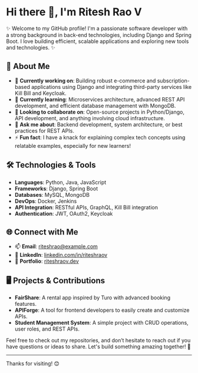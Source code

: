 # Hi there 👋, I'm Ritesh Rao V

✨ Welcome to my GitHub profile! I'm a passionate software developer with a strong background in back-end technologies, including Django and Spring Boot. I love building efficient, scalable applications and exploring new tools and technologies. ✨

## 🚀 About Me

- 🔭 **Currently working on**: Building robust e-commerce and subscription-based applications using Django and integrating third-party services like Kill Bill and Keycloak.
- 🌱 **Currently learning**: Microservices architecture, advanced REST API development, and efficient database management with MongoDB.
- 👯 **Looking to collaborate on**: Open-source projects in Python/Django, API development, and anything involving cloud infrastructure.
- 💬 **Ask me about**: Backend development, system architecture, or best practices for REST APIs.
- ⚡ **Fun fact**: I have a knack for explaining complex tech concepts using relatable examples, especially for new learners!

## 🛠️ Technologies & Tools

- **Languages**: Python, Java, JavaScript
- **Frameworks**: Django, Spring Boot
- **Databases**: MySQL, MongoDB
- **DevOps**: Docker, Jenkins
- **API Integration**: RESTful APIs, GraphQL, Kill Bill integration
- **Authentication**: JWT, OAuth2, Keycloak

## 🌐 Connect with Me

- 📫 **Email**: riteshrao@example.com
- 💼 **LinkedIn**: [linkedin.com/in/riteshraov](https://www.linkedin.com/in/riteshraov)
- 📝 **Portfolio**: [riteshraov.dev](https://www.riteshraov.dev)

## 🖥️ Projects & Contributions

- **FairShare**: A rental app inspired by Turo with advanced booking features.
- **APIForge**: A tool for frontend developers to easily create and customize APIs.
- **Student Management System**: A simple project with CRUD operations, user roles, and REST APIs.

Feel free to check out my repositories, and don’t hesitate to reach out if you have questions or ideas to share. Let's build something amazing together! 🌟

---

Thanks for visiting! 😊
